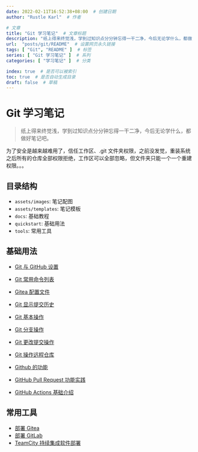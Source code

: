 ```yaml
---
date: 2022-02-11T16:52:38+08:00  # 创建日期
author: "Rustle Karl"  # 作者

# 文章
title: "Git 学习笔记"  # 文章标题
description: "纸上得来终觉浅，学到过知识点分分钟忘得一干二净，今后无论学什么，都做好笔记吧。"
url:  "posts/git/README"  # 设置网页永久链接
tags: [ "Git", "README" ]  # 标签
series: [ "Git 学习笔记" ]  # 系列
categories: [ "学习笔记" ]  # 分类

index: true  # 是否可以被索引
toc: true  # 是否自动生成目录
draft: false  # 草稿
---
```


# Git 学习笔记

> 纸上得来终觉浅，学到过知识点分分钟忘得一干二净，今后无论学什么，都做好笔记吧。

为了安全是越来越难用了，信任工作区、.git 文件夹权限，之前没发觉，重装系统之后所有的仓库全部权限拒绝，工作区可以全部忽略，但文件夹只能一个一个重建权限。。。

## 目录结构

- `assets/images`: 笔记配图
- `assets/templates`: 笔记模板
- `docs`: 基础教程
- `quickstart`: 基础用法
- `tools`: 常用工具

## 基础用法

- [Git 与 GitHub 设置](quickstart/config.md)

- [Git 常用命令列表](quickstart/cmd.md)
- [Gitea 配置文件](quickstart/gitea.md)
- [Git 显示提交历史](quickstart/log.md)

- [Git 基本操作](quickstart/operation.md)
- [Git 分支操作](quickstart/branch.md)
- [Git 更改提交操作](quickstart/modify.md)
- [Git 操作远程仓库](quickstart/remote.md)

- [Github 的功能](quickstart/github.md)
- [GitHub Pull Request 功能实践](quickstart/pr.md)
- [GitHub Actions 基础介绍](quickstart/actions.md)

## 常用工具

- [部署 Gitea](tools/gitea.md)
- [部署 GitLab](tools/gitlab.md)
- [TeamCity 持续集成软件部署](tools/teamcity.md)

